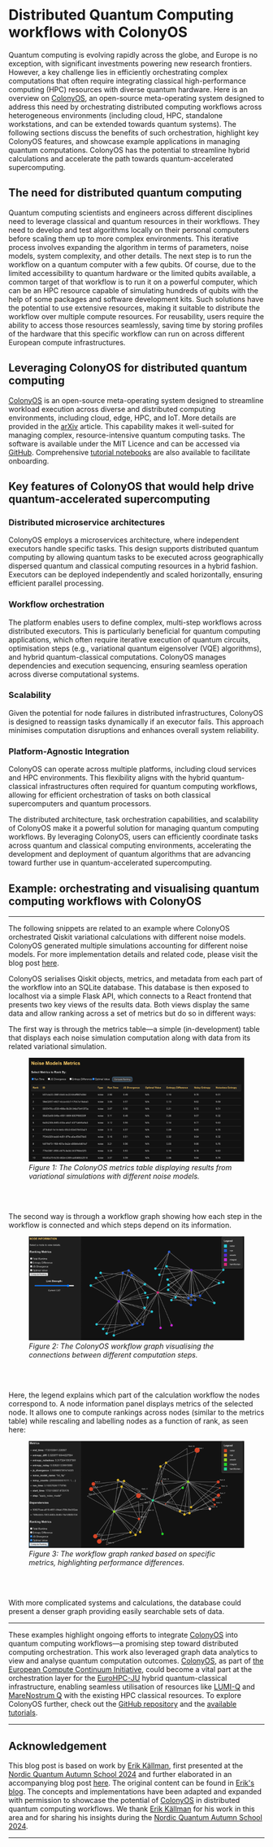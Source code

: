 # Distributed Quantum Computing workflows with ColonyOS

Quantum computing is evolving rapidly across the globe, and Europe is no exception, with significant investments powering new research frontiers. However, a key challenge lies in efficiently orchestrating complex computations that often require integrating classical high-performance computing (HPC) resources with diverse quantum hardware. Here is an overview on [ColonyOS](https://colonyos.io/), an open-source meta-operating system designed to address this need by orchestrating distributed computing workflows across heterogeneous environments (including cloud, HPC, standalone workstations, and can be extended towards quantum systems). The following sections discuss the benefits of such orchestration, highlight key ColonyOS features, and showcase example applications in managing quantum computations. ColonyOS has the potential to streamline hybrid calculations and accelerate the path towards quantum-accelerated supercomputing.
## The need for distributed quantum computing

Quantum computing scientists and engineers across different disciplines need to leverage classical and quantum resources in their workflows. They need to develop and test algorithms locally on their personal computers before scaling them up to more complex environments. This iterative process involves expanding the algorithm in terms of parameters, noise models, system complexity, and other details. The next step is to run the workflow on a quantum computer with a few qubits. Of course, due to the limited accessibility to quantum hardware or the limited qubits available, a common target of that workflow is to run it on a powerful computer, which can be an HPC resource capable of simulating hundreds of qubits with the help of some packages and software development kits. Such solutions have the potential to use extensive resources, making it suitable to distribute the workflow over multiple compute resources. For reusability, users require the ability to access those resources seamlessly, saving time by storing profiles of the hardware that this specific workflow can run on across different European compute infrastructures.

## Leveraging ColonyOS for distributed quantum computing

[ColonyOS](https://colonyos.io/) is an open-source meta-operating system designed to streamline workload execution across diverse and distributed computing environments, including cloud, edge, HPC, and IoT. More details are provided in the [arXiv](https://ar5iv.labs.arxiv.org/html/2403.16486) article. This capability makes it well-suited for managing complex, resource-intensive quantum computing tasks. The software is available under the MIT Licence and can be accessed via [GitHub](https://github.com/colonyos). Comprehensive [tutorial notebooks](https://github.com/colonyos/tutorials) are also available to facilitate onboarding.

## Key features of ColonyOS that would help drive quantum-accelerated supercomputing

### Distributed microservice architectures

ColonyOS employs a microservices architecture, where independent executors handle specific tasks. This design supports distributed quantum computing by allowing quantum tasks to be executed across geographically dispersed quantum and classical computing resources in a hybrid fashion. Executors can be deployed independently and scaled horizontally, ensuring efficient parallel processing.

### Workflow orchestration

The platform enables users to define complex, multi-step workflows across distributed executors. This is particularly beneficial for quantum computing applications, which often require iterative execution of quantum circuits, optimisation steps (e.g., variational quantum eigensolver (VQE) algorithms), and hybrid quantum-classical computations. ColonyOS manages dependencies and execution sequencing, ensuring seamless operation across diverse computational systems.

### Scalability

Given the potential for node failures in distributed infrastructures, ColonyOS is designed to reassign tasks dynamically if an executor fails. This approach minimises computation disruptions and enhances overall system reliability.

### Platform-Agnostic Integration

ColonyOS can operate across multiple platforms, including cloud services and HPC environments. This flexibility aligns with the hybrid quantum-classical infrastructures often required for quantum computing workflows, allowing for efficient orchestration of tasks on both classical supercomputers and quantum processors.

The distributed architecture, task orchestration capabilities, and scalability of ColonyOS make it a powerful solution for managing quantum computing workflows. By leveraging ColonyOS, users can efficiently coordinate tasks across quantum and classical computing environments, accelerating the development and deployment of quantum algorithms that are advancing toward further use in quantum-accelerated supercomputing.


## Example: orchestrating and visualising quantum computing workflows with ColonyOS
---

The following snippets are related to an example where ColonyOS orchestrated Qiskit variational calculations with different noise models. ColonyOS generated multiple simulations accounting for different noise models. For more implementation details and related code, please visit the blog post [here](https://www.ekprojectjournal.com/doku.php?id=projects:quantum:distributed).

ColonyOS serialises Qiskit objects, metrics, and metadata from each part of the workflow into an SQLite database. This database is then exposed to localhost via a simple Flask API, which connects to a React frontend that presents two key views of the results data. Both views display the same data and allow ranking across a set of metrics but do so in different ways:

The first way is through the metrics table—a simple (in-development) table that displays each noise simulation computation along with data from its related variational simulation.

<!-- ![Metrics table](img/metrics_table.png)
*Figure 1: The ColonyOS metrics table displaying results from variational simulations with different noise models.* -->
<figure>
  <img src="img/metrics_table.png" alt="Metrics table showing noise model results">
  <figcaption><em>Figure 1: The ColonyOS metrics table displaying results from variational simulations with different noise models.</em></figcaption>
</figure>
<br> 
<br>

The second way is through a workflow graph showing how each step in the workflow is connected and which steps depend on its information.

<!-- ![Workflow unfiltered graph](img/graph_unfiltered.png)
*Figure 2: The ColonyOS workflow graph visualising the connections between different computation steps.* -->
<figure>
  <img src="img/graph_unfiltered.png" alt="Unfiltered workflow graph showing node connections">
  <figcaption><em>Figure 2: The ColonyOS workflow graph visualising the connections between different computation steps.</em></figcaption>
</figure>
<br>
<br>

Here, the legend explains which part of the calculation workflow the nodes correspond to. A node information panel displays metrics of the selected node. It allows one to compute rankings across nodes (similar to the metrics table) while rescaling and labelling nodes as a function of rank, as seen here:

<!-- ![Workflow filtered graph](img/graph_filtered.png)
*Figure 3: The workflow graph ranked based on specific metrics, highlighting performance differences.* -->
<figure>
  <img src="img/graph_filtered.png" alt="Filtered workflow graph showing ranked nodes">
  <figcaption><em>Figure 3: The workflow graph ranked based on specific metrics, highlighting performance differences.</em></figcaption>
</figure>
<br> 
<br>

With more complicated systems and calculations, the database could present a denser graph providing easily searchable sets of data.

---

These examples highlight ongoing efforts to integrate [ColonyOS](https://colonyos.io/) into quantum computing workflows—a promising step toward distributed computing orchestration. This work also leveraged graph data analytics to view and analyse quantum computation outcomes. [ColonyOS](https://colonyos.io/), as part of [the European Compute Continuum Initiative](https://eucloudedgeiot.eu/decentralised-edge-to-cloud-computing-with-colonyos-recording-now-available/), could become a vital part at the orchestration layer for the [EuroHPC-JU](https://eurohpc-ju.europa.eu/index_en) hybrid quantum-classical infrastructure, enabling seamless utilisation of resources like [LUMI-Q](https://eurohpc-ju.europa.eu/advancing-european-quantum-computing-signature-procurement-contract-eurohpc-quantum-computer-located-2024-09-26_en) and [MareNostrum Q](https://eurohpc-ju.europa.eu/signature-procurement-contract-eurohpc-quantum-computer-located-spain-2025-01-28_en) with the existing HPC classical resources. To explore ColonyOS further, check out the [GitHub repository](https://github.com/colonyos) and the [available tutorials](https://github.com/colonyos/tutorials).

---

## Acknowledgement

This blog post is based on work by [Erik Källman](https://www.ri.se/sv/person/erik-kallman), first presented at the [Nordic Quantum Autumn School 2024](https://enccs.github.io/qas2024/_downloads/e7a4c465a0e6318304e776636c9d317f/QAS-COS.pdf) and further elaborated in an accompanying blog post [here](https://www.ekprojectjournal.com/doku.php?id=projects:quantum:distributed). The original content can be found in [Erik's blog](https://www.ekprojectjournal.com/doku.php?id=projects:quantum:distributed). The concepts and implementations have been adapted and expanded with permission to showcase the potential of [ColonyOS](https://colonyos.io/) in distributed quantum computing workflows. We thank [Erik Källman](https://www.ri.se/sv/person/erik-kallman) for his work in this area and for sharing his insights during the [Nordic Quantum Autumn School 2024](https://enccs.github.io/qas2024/cos/).

---